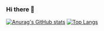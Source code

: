 ### Hi there 👋

[![Anurag's GitHub stats](https://github-readme-stats.vercel.app/api?username=myagiz)](https://github.com/myagiz/github-readme-stats)
[![Top Langs](https://github-readme-stats.vercel.app/api/top-langs/?username=myagiz&layout=compact)](https://github.com/myagiz/github-readme-stats)

